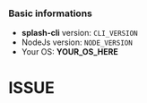 <!-- Hey thanks for reporting, please fill this form before post any issue -->

### Basic informations
- **splash-cli** version: `CLI_VERSION`
- NodeJs version: `NODE_VERSION`
- Your OS: **YOUR_OS_HERE**

# ISSUE
<!-- Your issue below -->
